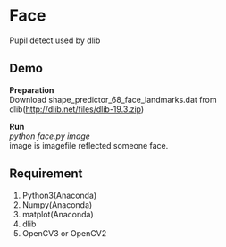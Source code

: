 # Face
Pupil detect used by dlib

## Demo  
**Preparation**  
Download shape_predictor_68_face_landmarks.dat from dlib(http://dlib.net/files/dlib-19.3.zip)  

**Run**  
*python face.py image*  
image is imagefile reflected someone face.

## Requirement  
1. Python3(Anaconda)  
2. Numpy(Anaconda)  
3. matplot(Anaconda)  
4. dlib  
4. OpenCV3 or OpenCV2  
